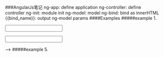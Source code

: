 ###AngularJs笔记
	<script src="js/angular.min.js"></script>
	ng-app: define application
	ng-controller: define controller
	ng-init: module init
	ng-model: model
	ng-bind: bind as innerHTML
	{{bind_name}}: output ng-model params
####Examples
#####example 1.
	<body>
		<div ng-app="myApp" ng-controller="myController">
			<p><input type="text" ng-model="username"/></p>
			<p><input type="age" ng-model="age"></p>
			<p><span ng-bind="username"></span></p>
			<p><span ng-bind="age"></span></p>
		</div>
	</body>
	<script src="js/angular.min.js"></script>
	<script type="text/javascript">
		var myApp = angular.module('myApp', []);
		myApp.controller('myController', function($scope){
			$scope.username="join";
			$scope.age="18"
		});
	</script>
#####example 2.
	<body>
		<!--
		<div ng-app="myApp" ng-controller="myController" ng-init="numbers=5;price=20">
			<p>numbers:<input type="text" ng-model="numbers"></p>
			<p>price:<input type="text" ng-model="price"></p>
			<p>money:{{numbers * price}}</p>
		</div>
		-->
		<div ng-app="appName" ng-controller="appController" ng-init="username1='jack';username2='tom'">
			<p>Names:{{username1 + " " + username2}}</p>
		</div>
	</body>
	<script src="js/angular.min.js"></script>
	<!--
	<script type="text/javascript">
		var myApp = angular.module('myApp', []);
		myApp.controller('myController', function($scope){
			$scope.numbers = 10;
			$scope.price = 2;
		});
	</script>
	-->
	<script type="text/javascript">
		var appName = angular.module('appName', []);
		appName.controller('appController', function($scope) {
			
		});
	</script>
#####example 3.
	<body>
		<!--
		<div ng-app="appName" ng-controller="appController" ng-init="person={username:'jack',age:18}">
			<p>Name:{{person.username}}</p>
			<p>Age:<span ng-bind="person.age"></span></p>
		</div>
		<div ng-app="" ng-init="person=[1,2,3,4,5]">
			<p>Array Item:{{ person[0] }}</p>
		</div>
		-->
		<div ng-app="" ng-init="person={1,2,3,4,5}">
			<p>Array Item:{{person[0]}}</p>
		</div>
	</body>
	<script src="js/angular.min.js"></script>
	<script type="text/javascript">
		var myApp = angular.module('appName', []);
		myApp.controller('appController', function($scope) {
			
		});
	</script>
#####example 4.
	<body>
		<!--
		<div ng-app="" ng-init="persons=['jack','tom','google']">
			<ul>
				<li ng-repeat="x in persons">
					{{x}}
				</li>
			</ul>
		</div>
		-->
		<div ng-app="" ng-init="names=[{name:'Jani',country:'Norway'},
		{name:'Hege',country:'Sweden'},{name:'Kai',country:'Denmark'}]">
			<ul>
				<li ng-repeat="item in names">
					{{item.name + " " + item.country}}
				</li>
			</ul>	
		</div>
	</body>
	<script src="js/angular.min.js"></script>
#####example 5.
	<!--
	<body ng-app="appName">
		<username></username>
	</body>
	<script type="text/javascript">
		var appName = angular.module('appName', []);
		appName.directive("username", function() {
			return {
				template : "<h1>自定义指令!</h1>"
			};
		});
	</script>
	-->
	<body ng-app="appName">
		<div user-name></div>
	</body>
	<script src="js/angular.min.js"></script>
	<script type="text/javascript">
		var appName = angular.module('appName', []);
		appName.directive('userName', function(){
			return {
				restrict:'A',
				template:'<h1>UserName</h1>'
			};
		});
	</script>

	

